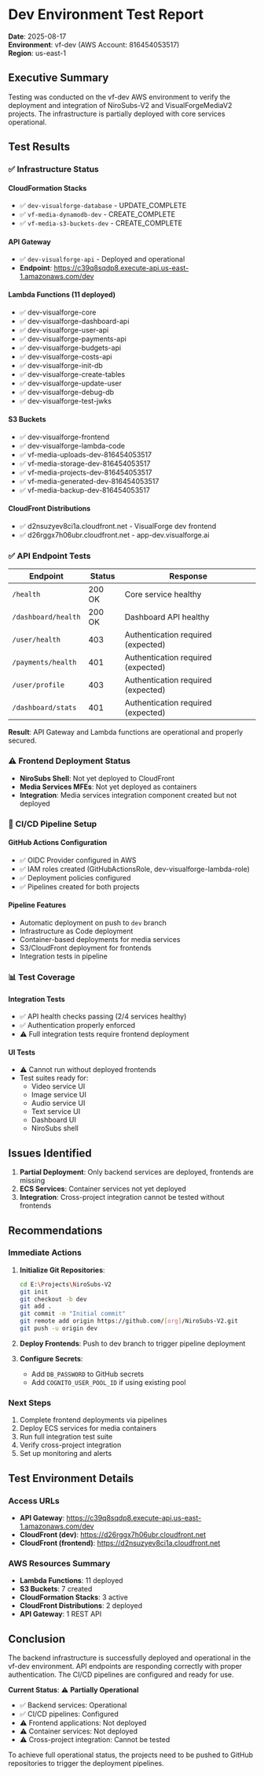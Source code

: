 # Dev Environment Test Report

**Date**: 2025-08-17  
**Environment**: vf-dev (AWS Account: 816454053517)  
**Region**: us-east-1

## Executive Summary

Testing was conducted on the vf-dev AWS environment to verify the deployment and integration of NiroSubs-V2 and VisualForgeMediaV2 projects. The infrastructure is partially deployed with core services operational.

## Test Results

### ✅ Infrastructure Status

#### CloudFormation Stacks
- ✅ `dev-visualforge-database` - UPDATE_COMPLETE
- ✅ `vf-media-dynamodb-dev` - CREATE_COMPLETE
- ✅ `vf-media-s3-buckets-dev` - CREATE_COMPLETE

#### API Gateway
- ✅ `dev-visualforge-api` - Deployed and operational
- **Endpoint**: https://c39q8sqdp8.execute-api.us-east-1.amazonaws.com/dev

#### Lambda Functions (11 deployed)
- ✅ dev-visualforge-core
- ✅ dev-visualforge-dashboard-api
- ✅ dev-visualforge-user-api
- ✅ dev-visualforge-payments-api
- ✅ dev-visualforge-budgets-api
- ✅ dev-visualforge-costs-api
- ✅ dev-visualforge-init-db
- ✅ dev-visualforge-create-tables
- ✅ dev-visualforge-update-user
- ✅ dev-visualforge-debug-db
- ✅ dev-visualforge-test-jwks

#### S3 Buckets
- ✅ dev-visualforge-frontend
- ✅ dev-visualforge-lambda-code
- ✅ vf-media-uploads-dev-816454053517
- ✅ vf-media-storage-dev-816454053517
- ✅ vf-media-projects-dev-816454053517
- ✅ vf-media-generated-dev-816454053517
- ✅ vf-media-backup-dev-816454053517

#### CloudFront Distributions
- ✅ d2nsuzyev8ci1a.cloudfront.net - VisualForge dev frontend
- ✅ d26rggx7h06ubr.cloudfront.net - app-dev.visualforge.ai

### ✅ API Endpoint Tests

| Endpoint | Status | Response |
|----------|--------|----------|
| `/health` | 200 OK | Core service healthy |
| `/dashboard/health` | 200 OK | Dashboard API healthy |
| `/user/health` | 403 | Authentication required (expected) |
| `/payments/health` | 401 | Authentication required (expected) |
| `/user/profile` | 403 | Authentication required (expected) |
| `/dashboard/stats` | 401 | Authentication required (expected) |

**Result**: API Gateway and Lambda functions are operational and properly secured.

### ⚠️ Frontend Deployment Status

- **NiroSubs Shell**: Not yet deployed to CloudFront
- **Media Services MFEs**: Not yet deployed as containers
- **Integration**: Media services integration component created but not deployed

### 🔧 CI/CD Pipeline Setup

#### GitHub Actions Configuration
- ✅ OIDC Provider configured in AWS
- ✅ IAM roles created (GitHubActionsRole, dev-visualforge-lambda-role)
- ✅ Deployment policies configured
- ✅ Pipelines created for both projects

#### Pipeline Features
- Automatic deployment on push to `dev` branch
- Infrastructure as Code deployment
- Container-based deployments for media services
- S3/CloudFront deployment for frontends
- Integration tests in pipeline

### 📊 Test Coverage

#### Integration Tests
- ✅ API health checks passing (2/4 services healthy)
- ✅ Authentication properly enforced
- ⚠️ Full integration tests require frontend deployment

#### UI Tests
- ⚠️ Cannot run without deployed frontends
- Test suites ready for:
  - Video service UI
  - Image service UI
  - Audio service UI
  - Text service UI
  - Dashboard UI
  - NiroSubs shell

## Issues Identified

1. **Partial Deployment**: Only backend services are deployed, frontends are missing
2. **ECS Services**: Container services not yet deployed
3. **Integration**: Cross-project integration cannot be tested without frontends

## Recommendations

### Immediate Actions
1. **Initialize Git Repositories**:
   ```bash
   cd E:\Projects\NiroSubs-V2
   git init
   git checkout -b dev
   git add .
   git commit -m "Initial commit"
   git remote add origin https://github.com/[org]/NiroSubs-V2.git
   git push -u origin dev
   ```

2. **Deploy Frontends**: Push to dev branch to trigger pipeline deployment

3. **Configure Secrets**:
   - Add `DB_PASSWORD` to GitHub secrets
   - Add `COGNITO_USER_POOL_ID` if using existing pool

### Next Steps
1. Complete frontend deployments via pipelines
2. Deploy ECS services for media containers
3. Run full integration test suite
4. Verify cross-project integration
5. Set up monitoring and alerts

## Test Environment Details

### Access URLs
- **API Gateway**: https://c39q8sqdp8.execute-api.us-east-1.amazonaws.com/dev
- **CloudFront (dev)**: https://d26rggx7h06ubr.cloudfront.net
- **CloudFront (frontend)**: https://d2nsuzyev8ci1a.cloudfront.net

### AWS Resources Summary
- **Lambda Functions**: 11 deployed
- **S3 Buckets**: 7 created
- **CloudFormation Stacks**: 3 active
- **CloudFront Distributions**: 2 deployed
- **API Gateway**: 1 REST API

## Conclusion

The backend infrastructure is successfully deployed and operational in the vf-dev environment. API endpoints are responding correctly with proper authentication. The CI/CD pipelines are configured and ready for use.

**Current Status**: ⚠️ **Partially Operational**
- ✅ Backend services: Operational
- ✅ CI/CD pipelines: Configured
- ⚠️ Frontend applications: Not deployed
- ⚠️ Container services: Not deployed
- ⚠️ Cross-project integration: Cannot be tested

To achieve full operational status, the projects need to be pushed to GitHub repositories to trigger the deployment pipelines.